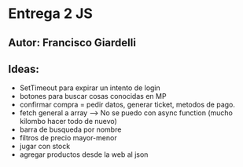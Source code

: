 # Entrega 2 JS
 
## Autor: Francisco Giardelli

## Ideas:
- SetTimeout para expirar un intento de login
- botones para buscar cosas conocidas en MP
- confirmar compra = pedir datos, generar ticket, metodos de pago.
- fetch general a array --> No se puedo con async function (mucho kilombo hacer todo de nuevo)
- barra de busqueda por nombre
- filtros de precio mayor-menor
- jugar con stock
- agregar productos desde la web al json